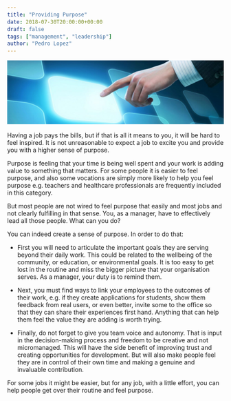 ```yaml
---
title: "Providing Purpose"
date: 2018-07-30T20:00:00+00:00
draft: false
tags: ["management", "leadership"]
author: "Pedro Lopez"
---
```


![image](/images/providing-purpose.jpg)

Having a job pays the bills, but if that is all it means to you, it will be hard to feel inspired. It is not unreasonable to expect a job to excite you and provide you with a higher sense of purpose.

Purpose is feeling that your time is being well spent and your work is adding value to something that matters. For some people it is easier to feel purpose, and also some vocations are simply more likely to help you feel purpose e.g. teachers and healthcare professionals are frequently included in this category.

But most people are not wired to feel purpose that easily and most jobs and not clearly fulfilling in that sense. You, as a manager, have to effectively lead all those people. What can you do?

<!--more-->

You can indeed create a sense of purpose. In order to do that:

- First you will need to articulate the important goals they are serving beyond their daily work. This could be related to the wellbeing of the community, or education, or environmental goals. It is too easy to get lost in the routine and miss the bigger picture that your organisation serves. As a manager, your duty is to remind them.

- Next, you must find ways to link your employees to the outcomes of their work, e.g. if they create applications for students, show them feedback from real users, or even better, invite some to the office so that they can share their experiences first hand. Anything that can help them feel the value they are adding is worth trying.

- Finally, do not forget to give you team voice and autonomy. That is input in the decision-making process and freedom to be creative and not micromanaged. This will have the side benefit of improving trust and creating opportunities for development. But will also make people feel they are in control of their own time and making a genuine and invaluable contribution.

For some jobs it might be easier, but for any job, with a little effort, you can help people get over their routine and feel purpose.
